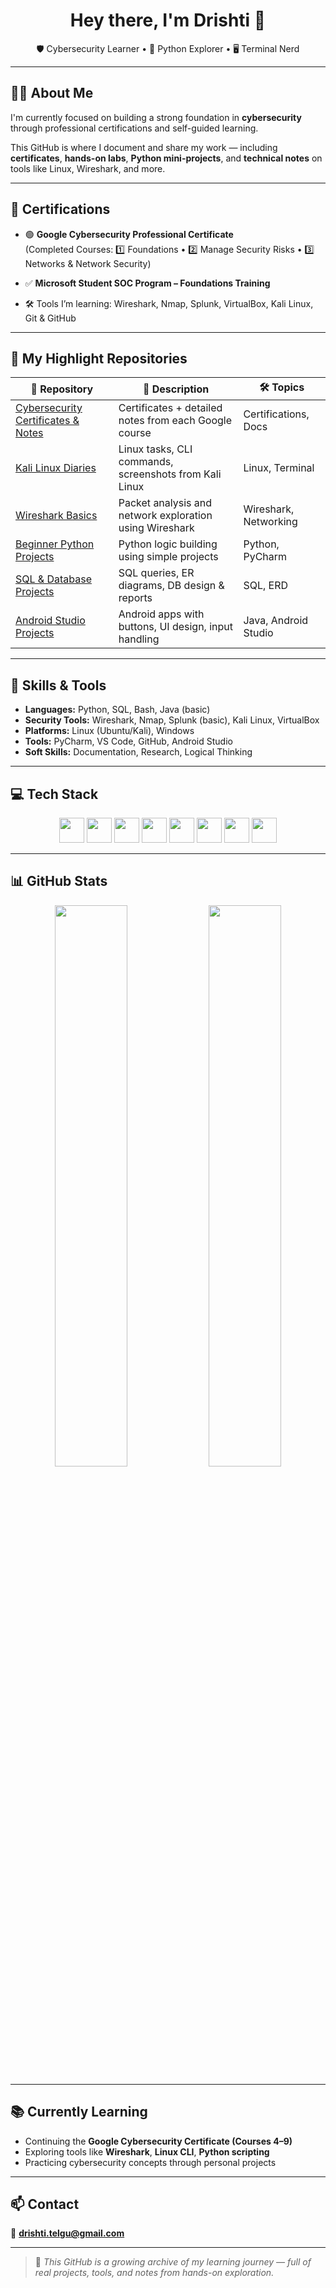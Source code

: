 <h1 align="center">Hey there, I'm Drishti 👋</h1>
<p align="center">
🛡️ Cybersecurity Learner • 🐍 Python Explorer • 🖥️ Terminal Nerd
</p>

---

## 👩‍💻 About Me

I'm currently focused on building a strong foundation in **cybersecurity** through professional certifications and self-guided learning.

This GitHub is where I document and share my work — including **certificates**, **hands-on labs**, **Python mini-projects**, and **technical notes** on tools like Linux, Wireshark, and more.

---

## 📜 Certifications

- 🟢 **Google Cybersecurity Professional Certificate**  
  (Completed Courses: 1️⃣ Foundations • 2️⃣ Manage Security Risks • 3️⃣ Networks & Network Security)

- ✅ **Microsoft Student SOC Program – Foundations Training**

- 🛠️ Tools I’m learning: Wireshark, Nmap, Splunk, VirtualBox, Kali Linux, Git & GitHub

---

## 💼 My Highlight Repositories

| 📁 Repository | 📄 Description | 🛠️ Topics |
|--------------|----------------|-----------|
| [Cybersecurity Certificates & Notes](https://github.com/Drishti-Telgu/My-Cybersecurity-Certificates-and-Learnings-) | Certificates + detailed notes from each Google course | Certifications, Docs |
| [Kali Linux Diaries](https://github.com/Drishti-Telgu/My-Kali-Linux-Diaries-) | Linux tasks, CLI commands, screenshots from Kali Linux | Linux, Terminal |
| [Wireshark Basics](https://github.com/Drishti-Telgu/My-Basic-Wireshark-) | Packet analysis and network exploration using Wireshark | Wireshark, Networking |
| [Beginner Python Projects](https://github.com/Drishti-Telgu/My-Beginners-PyCharm-Projects-) | Python logic building using simple projects | Python, PyCharm |
| [SQL & Database Projects](https://github.com/Drishti-Telgu/My-Database-Design-Management-Projects-) | SQL queries, ER diagrams, DB design & reports | SQL, ERD |
| [Android Studio Projects](https://github.com/Drishti-Telgu/My-Android-Studio-Projects-) | Android apps with buttons, UI design, input handling | Java, Android Studio |

---

## 🧠 Skills & Tools

- **Languages:** Python, SQL, Bash, Java (basic)
- **Security Tools:** Wireshark, Nmap, Splunk (basic), Kali Linux, VirtualBox
- **Platforms:** Linux (Ubuntu/Kali), Windows
- **Tools:** PyCharm, VS Code, GitHub, Android Studio
- **Soft Skills:** Documentation, Research, Logical Thinking

---
## 💻 Tech Stack

<p align="center">
  <img src="https://cdn.jsdelivr.net/gh/devicons/devicon/icons/python/python-original.svg" width="40" height="40" />
  <img src="https://cdn.jsdelivr.net/gh/devicons/devicon/icons/linux/linux-original.svg" width="40" height="40" />
  <img src="https://cdn.jsdelivr.net/gh/devicons/devicon/icons/bash/bash-original.svg" width="40" height="40" />
  <img src="https://cdn.jsdelivr.net/gh/devicons/devicon/icons/java/java-original.svg" width="40" height="40" />
  <img src="https://cdn.jsdelivr.net/gh/devicons/devicon/icons/vscode/vscode-original.svg" width="40" height="40" />
  <img src="https://cdn.jsdelivr.net/gh/devicons/devicon/icons/android/android-original.svg" width="40" height="40" />
  <img src="https://cdn.jsdelivr.net/gh/devicons/devicon/icons/git/git-original.svg" width="40" height="40" />
  <img src="https://cdn.jsdelivr.net/gh/devicons/devicon/icons/mysql/mysql-original.svg" width="40" height="40" />
</p>

---

## 📊 GitHub Stats

<p align="center">
  <img src="https://github-readme-stats.vercel.app/api?username=Drishti-Telgu&show_icons=true&theme=radical" width="48%" />
  <img src="https://github-readme-stats.vercel.app/api/top-langs/?username=Drishti-Telgu&layout=compact&theme=radical" width="48%" />
</p>

---

## 📚 Currently Learning

- Continuing the **Google Cybersecurity Certificate (Courses 4–9)**
- Exploring tools like **Wireshark**, **Linux CLI**, **Python scripting**
- Practicing cybersecurity concepts through personal projects

---

## 📫 Contact

📧 **drishti.telgu@gmail.com**

---

> 🌱 *This GitHub is a growing archive of my learning journey — full of real projects, tools, and notes from hands-on exploration.*
